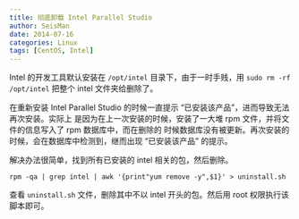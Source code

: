 ```yaml
---
title: 彻底卸载 Intel Parallel Studio
author: SeisMan
date: 2014-07-16
categories: Linux
tags: [CentOS, Intel]
---
```


Intel 的开发工具默认安装在 `/opt/intel` 目录下，由于一时手贱，用 `sudo rm -rf /opt/intel`
把整个 intel 文件夹给删除了。

在重新安装 Intel Parallel Studio 的时候一直提示 “已安装该产品”，进而导致无法再次安装。实际上
是因为在上一次安装的时候，安装了一大堆 rpm 文件，并将文件的信息写入了 rpm 数据库中，而在删除的
时候数据库没有被更新。再次安装的时候，会在数据库中检测到，继而出现 “已安装该产品” 的提示。

解决办法很简单，找到所有已安装的 intel 相关的包，然后删除。

    rpm -qa | grep intel | awk '{print"yum remove -y",$1}' > uninstall.sh

查看 `uninstall.sh` 文件，删除其中不以 intel 开头的包。然后用 root 权限执行该脚本即可。
